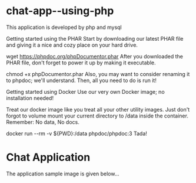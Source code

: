 # chat-app--using-php
This application is developed by php and mysql

Getting started using the PHAR
Start by downloading our latest PHAR file and giving it a nice and cozy place on your hard drive.

wget https://phpdoc.org/phpDocumentor.phar
After you downloaded the PHAR file, don't forget to power it up by making it executable.

chmod +x phpDocumentor.phar
Also, you may want to consider renaming it to phpdoc; we'll understand.
Then, all you need to do is run it!

Getting started using Docker
Use our very own Docker image; no installation needed!

Treat our docker image like you treat all your other utility images. Just don't forgot to volume mount your current directory to /data inside the container. Remember: No data, No docs.

docker run --rm -v ${PWD}:/data phpdoc/phpdoc:3
Tada!

<h1>Chat Application</h1>
<p>The application sample image is given below...</p>
